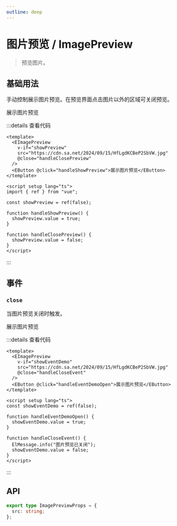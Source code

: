 ```yaml
---
outline: deep
---
```


# 图片预览 / ImagePreview

> 预览图片。

## 基础用法

手动控制展示图片预览。在预览界面点击图片以外的区域可关闭预览。

<script setup lang="ts">
import EImagePreview from "@eden-design/components/EImagePreview.vue";
import EButton from "@eden-design/components/EButton.vue";
import ESpace from "@eden-design/components/ESpace.vue";
import { ref } from "vue";
import { ElMessage } from "element-plus";

const showPreview = ref(false);

function handleShowPreview() {
  showPreview.value = true;
}

function handleClosePreview() {
  showPreview.value = false;
}

const showEventDemo = ref(false);

function handleEventDemoOpen() {
  showEventDemo.value = true;
}

function handleCloseEvent() {
  ElMessage.info("图片预览已关闭");
  showEventDemo.value = false;
}
</script>

<ESpace padding="10" size="small" class="rounded-md border-1 border-solid border-[var(--arona-blue-6)]">
  <EImagePreview v-if="showPreview" src="https://cdn.sa.net/2024/09/15/HfLgdKCBeP2SbVW.jpg" @close="handleClosePreview" />
  <EButton @click="handleShowPreview">展示图片预览</EButton>
</ESpace>

:::details 查看代码

```vue
<template>
  <EImagePreview
    v-if="showPreview"
    src="https://cdn.sa.net/2024/09/15/HfLgdKCBeP2SbVW.jpg"
    @close="handleClosePreview"
  />
  <EButton @click="handleShowPreview">展示图片预览</EButton>
</template>

<script setup lang="ts">
import { ref } from "vue";

const showPreview = ref(false);

function handleShowPreview() {
  showPreview.value = true;
}

function handleClosePreview() {
  showPreview.value = false;
}
</script>
```

:::

## 事件

### `close`

当图片预览关闭时触发。

<ESpace padding="10" size="small" class="rounded-md border-1 border-solid border-[var(--arona-blue-6)]">
  <EImagePreview v-if="showEventDemo" src="https://cdn.sa.net/2024/09/15/HfLgdKCBeP2SbVW.jpg" @close="handleCloseEvent" />
  <EButton @click="handleEventDemoOpen">展示图片预览</EButton>
</ESpace>

:::details 查看代码

```vue
<template>
  <EImagePreview
    v-if="showEventDemo"
    src="https://cdn.sa.net/2024/09/15/HfLgdKCBeP2SbVW.jpg"
    @close="handleCloseEvent"
  />
  <EButton @click="handleEventDemoOpen">展示图片预览</EButton>
</template>

<script setup lang="ts">
const showEventDemo = ref(false);

function handleEventDemoOpen() {
  showEventDemo.value = true;
}

function handleCloseEvent() {
  ElMessage.info("图片预览已关闭");
  showEventDemo.value = false;
}
</script>
```

:::

## API

```ts
export type ImagePreviewProps = {
  src: string;
};
```
